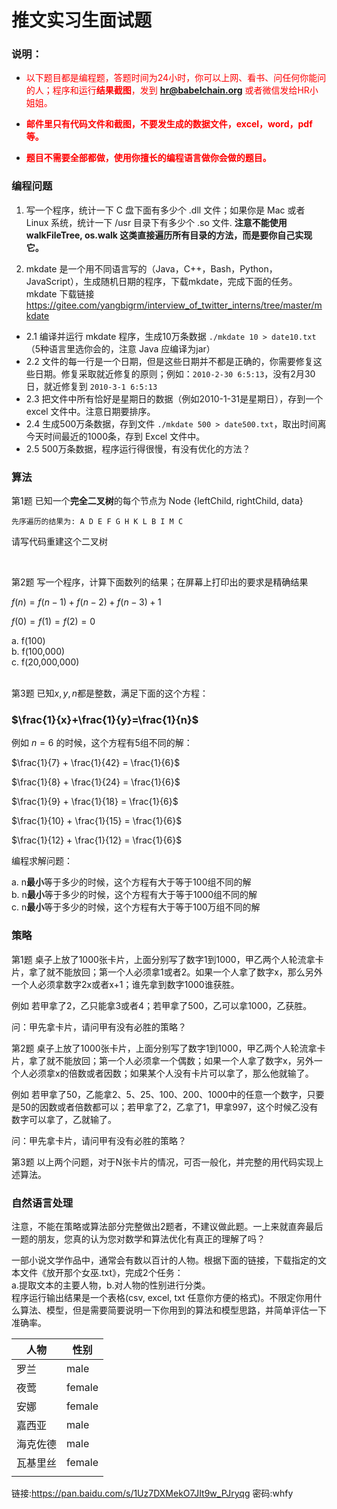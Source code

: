 # 推文实习生面试题

### 说明：

- <span style="color:red">以下题目都是编程题，答题时间为24小时，你可以上网、看书、问任何你能问的人；程序和运行**结果截图**，发到  **hr@babelchain.org** 或者微信发给HR小姐姐。</span>

- **<span style="color:red">邮件里只有代码文件和截图，不要发生成的数据文件，excel，word，pdf等。</span>**

- **<span style="color:red">题目不需要全部都做，使用你擅长的编程语言做你会做的题目。</span>**



### 编程问题


 1. 写一个程序，统计一下 C 盘下面有多少个 .dll 文件；如果你是 Mac 或者 Linux 系统，统计一下 /usr 目录下有多少个 .so 文件. 
 **注意不能使用 walkFileTree, os.walk 这类直接遍历所有目录的方法，而是要你自己实现它。** 


 2. mkdate 是一个用不同语言写的（Java，C++，Bash，Python，JavaScript），生成随机日期的程序，下载mkdate，完成下面的任务。mkdate 下载链接
https://gitee.com/yangbigrm/interview_of_twitter_interns/tree/master/mkdate

- 2.1 编译并运行 mkdate 程序，生成10万条数据 `./mkdate 10 > date10.txt`（5种语言里选你会的，注意 Java 应编译为jar）
- 2.2 文件的每一行是一个日期，但是这些日期并不都是正确的，你需要修复这些日期。修复采取就近修复的原则；例如：`2010-2-30 6:5:13`，没有2月30日，就近修复到 `2010-3-1 6:5:13`
- 2.3 把文件中所有恰好是星期日的数据（例如2010-1-31是星期日），存到一个 excel 文件中。注意日期要排序。
- 2.4 生成500万条数据，存到文件 `./mkdate 500 > date500.txt`，取出时间离今天时间最近的1000条，存到 Excel 文件中。
- 2.5 500万条数据，程序运行得很慢，有没有优化的方法？



### 算法

第1题 已知一个**完全二叉树**的每个节点为 Node {leftChild, rightChild, data}

```
先序遍历的结果为: A D E F G H K L B I M C
```
请写代码重建这个二叉树

<br>
   

第2题 写一个程序，计算下面数列的结果；在屏幕上打印出的要求是精确结果

   $f(n) = f(n-1)+f(n-2)+f(n-3)+1$

   $f(0)=f(1)=f(2)=0$

a. f(100)<br>
b. f(100,000)<br>
c. f(20,000,000)<br>
<br>

第3题 已知$x,y,n$都是整数，满足下面的这个方程：

   ### $\frac{1}{x}+\frac{1}{y}=\frac{1}{n}$

   例如 $n=6$ 的时候，这个方程有5组不同的解：

   $\frac{1}{7} + \frac{1}{42} = \frac{1}{6}$

   $\frac{1}{8} + \frac{1}{24} = \frac{1}{6}$

   $\frac{1}{9} + \frac{1}{18} = \frac{1}{6}$

   $\frac{1}{10} + \frac{1}{15} = \frac{1}{6}$

   $\frac{1}{12} + \frac{1}{12} = \frac{1}{6}​$

   编程求解问题：

   a. n**最小**等于多少的时候，这个方程有大于等于100组不同的解<br>
   b. n**最小**等于多少的时候，这个方程有大于等于1000组不同的解<br>
   c. n**最小**等于多少的时候，这个方程有大于等于100万组不同的解<br>


### 策略

第1题 桌子上放了1000张卡片，上面分别写了数字1到1000，甲乙两个人轮流拿卡片，拿了就不能放回；第一个人必须拿1或者2。如果一个人拿了数字x，那么另外一个人必须拿数字2x或者x+1；谁先拿到数字1000谁获胜。

   例如 若甲拿了2，乙只能拿3或者4；若甲拿了500，乙可以拿1000，乙获胜。

   问：甲先拿卡片，请问甲有没有必胜的策略？

第2题 桌子上放了1000张卡片，上面分别写了数字1到1000，甲乙两个人轮流拿卡片，拿了就不能放回；第一个人必须拿一个偶数；如果一个人拿了数字x，另外一个人必须拿x的倍数或者因数；如果某个人没有卡片可以拿了，那么他就输了。

   例如 若甲拿了50，乙能拿2、5、25、100、200、1000中的任意一个数字，只要是50的因数或者倍数都可以；若甲拿了2，乙拿了1，甲拿997，这个时候乙没有数字可以拿了，乙就输了。

   问：甲先拿卡片，请问甲有没有必胜的策略？

第3题 以上两个问题，对于N张卡片的情况，可否一般化，并完整的用代码实现上述算法。



### 自然语言处理

注意，不能在策略或算法部分完整做出2题者，不建议做此题。一上来就直奔最后一题的朋友，您真的认为您对数学和算法优化有真正的理解了吗？

一部小说文学作品中，通常会有数以百计的人物。根据下面的链接，下载指定的文本文件《放开那个女巫.txt》，完成2个任务：</br>
a.提取文本的主要人物，b.对人物的性别进行分类。</br>
程序运行输出结果是一个表格(csv, excel, txt 任意你方便的格式)。不限定你用什么算法、模型，但是需要简要说明一下你用到的算法和模型思路，并简单评估一下准确率。

| 人物     | 性别   |
| -------- | ------ |
| 罗兰     | male   |
| 夜莺     | female |
| 安娜     | female |
| 嘉西亚   | male   |
| 海克佐德 | male   |
| 瓦基里丝 | female |
|          |        |

链接:https://pan.baidu.com/s/1Uz7DXMekO7JIt9w_PJryqg  密码:whfy



